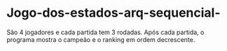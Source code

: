 # Jogo-dos-estados-arq-sequencial-
São 4 jogadores e cada partida tem 3 rodadas. Após cada partida, o programa mostra o campeão e o ranking em ordem decrescente.
